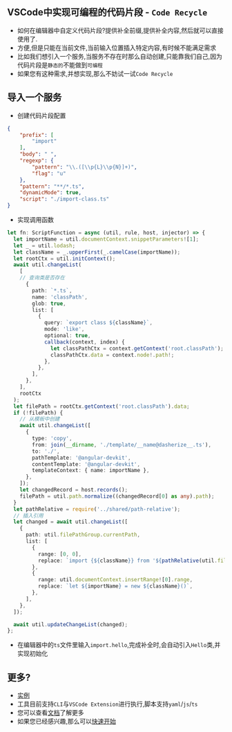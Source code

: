 ## VSCode中实现可编程的代码片段 - `Code Recycle`
- 如何在编辑器中自定义代码片段?提供补全前缀,提供补全内容,然后就可以直接使用了.
- 方便,但是只能在当前文件,当前输入位置插入特定内容,有时候不能满足需求
- 比如我们想引入一个服务,当服务不存在时那么自动创建,只能靠我们自己,因为代码片段是`静态的`不能做到`可编程`
- 如果您有这种需求,并想实现,那么不妨试一试`Code Recycle`
## 导入一个服务
- 创建代码片段配置

```json
{
    "prefix": [
        "import"
    ],
    "body": " ",
    "regexp": {
        "pattern": "\\.([\\p{L}\\p{N}]+)",
        "flag": "u"
    },
    "pattern": "**/*.ts",
    "dynamicMode": true,
    "script": "./import-class.ts"
}
```
- 实现调用函数

```ts
let fn: ScriptFunction = async (util, rule, host, injector) => {
  let importName = util.documentContext.snippetParameters![1];
  let _ = util.lodash;
  let className = _.upperFirst(_.camelCase(importName));
  let rootCtx = util.initContext();
  await util.changeList(
    [
    // 查询类是否存在
      {
        path: `*.ts`,
        name: 'classPath',
        glob: true,
        list: [
          {
            query: `export class ${className}`,
            mode: 'like',
            optional: true,
            callback(context, index) {
              let classPathCtx = context.getContext('root.classPath');
              classPathCtx.data = context.node!.path!;
            },
          },
        ],
      },
    ],
    rootCtx
  );
  let filePath = rootCtx.getContext('root.classPath').data;
  if (!filePath) {
    // 从模板中创建
    await util.changeList([
      {
        type: 'copy',
        from: join(__dirname, './template/__name@dasherize__.ts'),
        to: './',
        pathTemplate: '@angular-devkit',
        contentTemplate: '@angular-devkit',
        templateContext: { name: importName },
      },
    ]);
    let changedRecord = host.records();
    filePath = util.path.normalize((changedRecord[0] as any).path);
  }
  let pathRelative = require('../shared/path-relative');
  // 插入引用
  let changed = await util.changeList([
    {
      path: util.filePathGroup.currentPath,
      list: [
        {
          range: [0, 0],
          replace: `import {${className}} from '${pathRelative(util.filePathGroup.currentPath, filePath, util)}'\n`,
        },
        {
          range: util.documentContext.insertRange![0].range,
          replace: `let ${importName} = new ${className}()`,
        },
      ],
    },
  ]);

  await util.updateChangeList(changed);
};
```
- 在编辑器中的`ts`文件里输入`import.hello`,完成补全时,会自动引入`Hello`类,并实现初始化

## 更多?
- [实例](https://github.com/wszgrcy/code-recycle-plugin-script/tree/master/snippet)
- 工具目前支持`CLI`与`VSCode Extension`进行执行,脚本支持`yaml`/`js`/`ts`
- 您可以查看[文档](https://wszgrcy.github.io/code-recycle/#/zh-Hans/editor/snippet)了解更多
- 如果您已经感兴趣,那么可以[快速开始](https://wszgrcy.github.io/code-recycle/#/zh-Hans/%E5%BF%AB%E9%80%9F%E5%BC%80%E5%A7%8B)